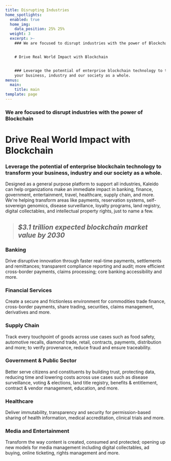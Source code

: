 ```yaml
---
title: Disrupting Industries
home_spotlights:
  enabled: true
  home_img:
    data_position: 25% 25%
  weight: 3
  excerpt: >-
    ### We are focused to disrupt industries with the power of Blockchain


    # Drive Real World Impact with Blockchain


    ### Leverage the potential of enterprise blockchain technology to transform
    your business, industry and our society as a whole.
menus:
  main:
    title: main
template: page
---
```

### We are focused to disrupt industries with the power of Blockchain

# Drive Real World Impact with Blockchain

### Leverage the potential of enterprise blockchain technology to transform your business, industry and our society as a whole.

Designed as a general purpose platform to support all industries, Kaleido can help organizations make an immediate impact in banking, finance, government, entertainment, travel, healthcare, supply chain, and more. We're helping transform areas like payments, reservation systems, self-sovereign genomics, disease surveillance, loyalty programs, land registry, digital collectables, and intellectual property rights, just to name a few.

> ## *$3.1 trillion expected blockchain market value by 2030*

### Banking

Drive disruptive innovation through faster real-time payments, settlements and remittances; transparent compliance reporting and audit; more efficient cross-border payments, claims processing; core banking accessibility and more.

### Financial Services

Create a secure and frictionless environment for commodities trade finance, cross-border payments, share trading, securities, claims management, derivatives and more.

### Supply Chain

Track every touchpoint of goods across use cases such as food safety, automotive recalls, diamond trade, retail, contracts, payments, distribution and more; to verify provenance, reduce fraud and ensure traceability.

### Government & Public Sector

Better serve citizens and constituents by building trust, protecting data, reducing time and lowering costs across use cases such as disease surveillance, voting & elections, land title registry, benefits & entitlement, contract & vendor management, education, and more.

### Healthcare

Deliver immutability, transparency and security for permission-based sharing of health information, medical accreditation, clinical trials and more.

### Media and Entertainment

Transform the way content is created, consumed and protected; opening up new models for media management including digital collectables, ad buying, online ticketing, rights management and more.
